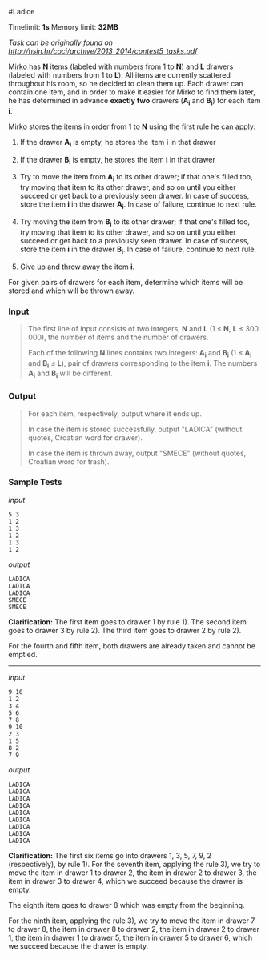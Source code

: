 #Ladice

Timelimit: **1s** Memory limit: **32MB**

*Task can be originally found on http://hsin.hr/coci/archive/2013_2014/contest5_tasks.pdf*

Mirko has **N** items (labeled with numbers from 1 to **N**) and **L**
drawers (labeled with numbers from 1 to **L**). All items are currently
scattered throughout his room, so he decided to clean them up. Each
drawer can contain one item, and in order to make it easier for Mirko to
find them later, he has determined in advance **exactly two** drawers
(**A<sub>i</sub>** and **B<sub>i</sub>**) for each item **i**.

Mirko stores the items in order from 1 to **N** using the first rule he
can apply:

1.  If the drawer **A<sub>i</sub>** is empty, he stores the item **i** in that
    drawer

2.  If the drawer **B<sub>i</sub>** is empty, he stores the item **i** in that
    drawer

3.  Try to move the item from **A<sub>i</sub>** to its other drawer; if that
    one's filled too, try moving that item to its other drawer, and so
    on until you either succeed or get back to a previously seen drawer.
    In case of success, store the item **i** in the drawer **A<sub>i</sub>**. In
    case of failure, continue to next rule.

4.  Try moving the item from **B<sub>i</sub>** to its other drawer; if that one's
    filled too, try moving that item to its other drawer, and so on
    until you either succeed or get back to a previously seen drawer. In
    case of success, store the item **i** in the drawer **B<sub>i</sub>**. In
    case of failure, continue to next rule.

5.  Give up and throw away the item **i**.

For given pairs of drawers for each item, determine which items will be
stored and which will be thrown away.

### Input
> The first line of input consists of two integers, **N** and **L** (1 ≤
> **N**, **L** ≤ 300 000), the number of items and the number of drawers.
> 
> Each of the following **N** lines contains two integers: **A<sub>i</sub>** and
> **B<sub>i</sub>** (1 ≤ **A<sub>i</sub>** and **B<sub>i</sub>** ≤ **L**), pair of drawers
> corresponding to the item **i**. The numbers **A<sub>i</sub>** and **B<sub>i</sub>** will
> be different.

### Output
> For each item, respectively, output where it ends up.
>
> In case the item is stored successfully, output "LADICA" (without
> quotes, Croatian word for drawer).
>
> In case the item is thrown away, output "SMECE" (without quotes,
> Croatian word for trash).

### Sample Tests
_input_

```
5 3
1 2
1 3
1 2
1 3
1 2
```

_output_

```
LADICA
LADICA
LADICA
SMECE
SMECE
```

**Clarification:** The first item goes to drawer 1 by rule 1). The second item goes to drawer 3 by rule 2). The third item goes to drawer 2 by rule 2).                                                                                                                                                               
                                                                                                                                                                                                                                                                                                                                             
For the fourth and fifth item, both drawers are already taken and cannot be emptied.

---

_input_

```
9 10
1 2
3 4
5 6
7 8
9 10
2 3
1 5
8 2
7 9
```

_output_

```
LADICA
LADICA
LADICA
LADICA
LADICA
LADICA
LADICA
LADICA
LADICA
```

**Clarification:** The first six items go into drawers 1, 3, 5, 7, 9, 2 (respectively), by rule 1). For the seventh item, applying the rule 3), we try to move the item in drawer 1 to drawer 2, the item in drawer 2 to drawer 3, the item in drawer 3 to drawer 4, which we succeed because the drawer is empty.   
                                                                                                                                                                                                                                                                                                                                             
The eighth item goes to drawer 8 which was empty from the beginning.                                                                                                                                                                                                                                                                       
                                                                                                                                                                                                                                                                                                                                             
For the ninth item, applying the rule 3), we try to move the item in drawer 7 to drawer 8, the item in drawer 8 to drawer 2, the item in drawer 2 to drawer 1, the item in drawer 1 to drawer 5, the item in drawer 5 to drawer 6, which we succeed because the drawer is empty.